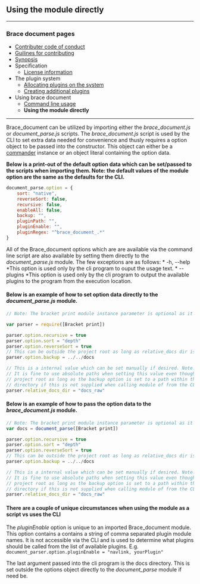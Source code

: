 ## Using the module directly 

----
### Brace document pages
* [Contributer code of conduct](https://github.com/restarian/brace_document/blob/master/docs/contributer_code_of_conduct.md)
* [Guilines for contributing](https://github.com/restarian/brace_document/blob/master/docs/guilines_for_contributing.md)
* [Synopsis](https://github.com/restarian/brace_document/blob/master/docs/synopsis.md)
* Specification
  * [License information](https://github.com/restarian/brace_document/blob/master/docs/specification/license_information.md)
* The plugin system
  * [Allocating plugins on the system](https://github.com/restarian/brace_document/blob/master/docs/the_plugin_system/allocating_plugins_on_the_system.md)
  * [Creating additional plugins](https://github.com/restarian/brace_document/blob/master/docs/the_plugin_system/creating_additional_plugins.md)
* Using brace document
  * [Command line usage](https://github.com/restarian/brace_document/blob/master/docs/using_brace_document/command_line_usage.md)
  * **Using the module directly**

----

Brace_document can be utilized by importing either the *brace_document.js* or *document_parse.js* scripts. The *brace_document.js* script is 
used by the CLI to set extra data needed for convenience and thusly requires a option object to be passed into the constructor. 
This object can either be a [commander](https://npmjs.org/packages/commander) instance or an object literal containing the option data. 

**Below is a print-out of the default option data which can be set/passed to the scripts when importing them. Note: the default values of the module option are the same as the defaults for the CLI.** 
```javascript
document_parse.option = {
	sort: "native", 
	reverseSort: false,
	recursive: false, 
	enableAll: false,
	backup: "",
	pluginPath: "",
	pluginEnable: "",
	pluginRegex: "^brace_document_.*"
}
```

All of the Brace_document options which are are available via the command line script are also available by setting them directly to the *document_parse.js* module. The few exceptions are as follows: 
	* -h, --help *This option is used only by the cli program to ouput the usage text.
	* --plugins *This option is used only by the cli program to output the available plugins to the program from the execution location.

#### Below is an example of how to set option data directly to the *document_parse.js* module.
```javascript
// Note: The bracket print module instance parameter is optional as it is also loaded automatically if not included.

var parser = require([Bracket print])

parser.option.recursive = true
parser.option.sort = "depth" 
parser.option.reverseSort = true
// This can be outside the project root as long as relative_docs dir is not.
parser.option.backup = ../../docs 

// This is a internal value which can be set manually if desired. Note: It will also be resolved if need be.
// It is fine to use absolute paths when setting this value even though it is named with the word relative internally. This directory can be outside the 
// project root as long as the backup option is set to a path within the project. The *project_root* value will be set to the process current working 
// directory if this is not supplied when calling module of from the CLI. 
parser.relative_docs_dir = "docs_raw"
```

#### Below is an example of how to pass the option data to the *brace_document.js* module.
```javascript
// Note: The bracket print module instance parameter is optional as it is also loaded automatically if not included.
var docs = document_parse([Bracket print])

parser.option.recursive = true
parser.option.sort = "depth" 
parser.option.reverseSort = true
// This can be outside the project root as long as relative_docs dir is not.
parser.option.backup = ../../docs 

// This is a internal value which can be set manually if desired. Note: It will also be resolved if need be.
// It is fine to use absolute paths when setting this value even though it is named with the word relative internally. This directory can be outside the 
// project root as long as the backup option is set to a path within the project. The *project_root* value will be set to the process current working 
// directory if this is not supplied when calling module of from the CLI. 
parser.relative_docs_dir = "docs_raw"
```

#### There are a couple of unique circumstances when using the module as a script vs uses the CLI
The *pluginEnable* option is unique to an imported Brace_document module. This option contains a contains a string of comma separated plugin module names. It is not accessible via the CLI and is used to determine what plugins should be called from the list of available plugins.
E.g. ```document_parser.option.pluginEnable = "navlink, yourPlugin"```
 
The last argument passed into the cli program is the docs directory. This is set outside the options object directly to the *document_parse* module if need be.  
